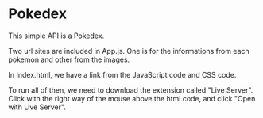 # Pokedex
This simple API is a Pokedex.

Two url sites are included in App.js. 
One is for the informations from each pokemon and other from the images.  

In Index.html, we have a link from the JavaScript code and CSS code.

To run all of then, we need to download the extension called "Live Server".
Click with the right way of the mouse above the html code, and click "Open with Live Server".
